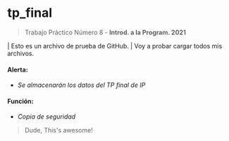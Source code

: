 # tp_final
> Trabajo Práctico Número 8 - **Introd. a la Program. 2021**
 
| Esto es un archivo de prueba de GitHub.
| Voy a probar cargar todos mis archivos.

#### Alerta:
 
- *Se almacenarán los datos del TP final de IP*

#### Función:
 
- *Copia de seguridad*

> Dude, This's awesome!
